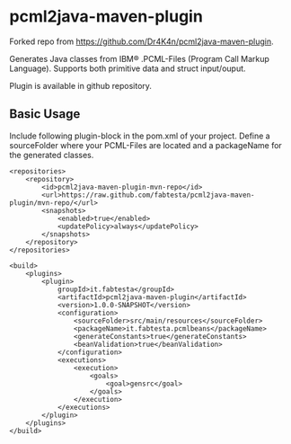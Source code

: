 pcml2java-maven-plugin
======================
Forked repo from https://github.com/Dr4K4n/pcml2java-maven-plugin.

Generates Java classes from IBM® .PCML-Files (Program Call Markup Language).
Supports both primitive data and struct input/ouput.

Plugin is available in github repository.

## Basic Usage

Include following plugin-block in the pom.xml of your project. Define a sourceFolder where your PCML-Files are located and a packageName for the generated classes.

```
<repositories>
    <repository>
        <id>pcml2java-maven-plugin-mvn-repo</id>
        <url>https://raw.github.com/fabtesta/pcml2java-maven-plugin/mvn-repo/</url>
        <snapshots>
            <enabled>true</enabled>
            <updatePolicy>always</updatePolicy>
        </snapshots>
    </repository>
</repositories>

<build>
	<plugins>
		<plugin>
			groupId>it.fabtesta</groupId>
            <artifactId>pcml2java-maven-plugin</artifactId>
            <version>1.0.0-SNAPSHOT</version>
			<configuration>
				<sourceFolder>src/main/resources</sourceFolder>
				<packageName>it.fabtesta.pcmlbeans</packageName>
				<generateConstants>true</generateConstants>
				<beanValidation>true</beanValidation>
			</configuration>
			<executions>
				<execution>
					<goals>
						<goal>gensrc</goal>
					</goals>
				</execution>
			</executions>
		</plugin>
	</plugins>
</build>
```
